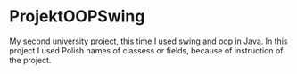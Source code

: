 # ProjektOOPSwing
My second university project, this time I used swing and oop in Java. 
In this project I used Polish names of classess or fields, because of instruction of the project.
